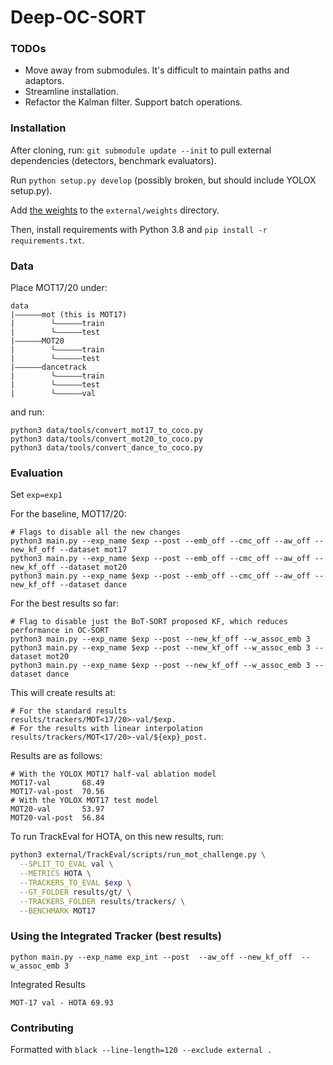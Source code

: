 # Deep-OC-SORT

### TODOs

- Move away from submodules. It's difficult to maintain paths and adaptors.
- Streamline installation.
- Refactor the Kalman filter. Support batch operations.

### Installation

After cloning, run:
`git submodule update --init` to pull external dependencies (detectors, benchmark evaluators).

Run `python setup.py develop` (possibly broken, but should include YOLOX setup.py).

Add [the weights](https://drive.google.com/file/d/1iqhM-6V_r1FpOlOzrdP_Ejshgk0DxOob/view) to the `external/weights` directory.

Then, install requirements with Python 3.8 and `pip install -r requirements.txt`.

### Data

Place MOT17/20 under:

```
data
|——————mot (this is MOT17)
|        └——————train
|        └——————test
|——————MOT20
|        └——————train
|        └——————test
|——————dancetrack
|        └——————train
|        └——————test
|        └——————val
```

and run:

```
python3 data/tools/convert_mot17_to_coco.py
python3 data/tools/convert_mot20_to_coco.py
python3 data/tools/convert_dance_to_coco.py
```

### Evaluation

Set `exp=exp1`

For the baseline, MOT17/20:

```
# Flags to disable all the new changes
python3 main.py --exp_name $exp --post --emb_off --cmc_off --aw_off --new_kf_off --dataset mot17
python3 main.py --exp_name $exp --post --emb_off --cmc_off --aw_off --new_kf_off --dataset mot20
python3 main.py --exp_name $exp --post --emb_off --cmc_off --aw_off --new_kf_off --dataset dance
```

For the best results so far:

```
# Flag to disable just the BoT-SORT proposed KF, which reduces performance in OC-SORT
python3 main.py --exp_name $exp --post --new_kf_off --w_assoc_emb 3
python3 main.py --exp_name $exp --post --new_kf_off --w_assoc_emb 3 --dataset mot20
python3 main.py --exp_name $exp --post --new_kf_off --w_assoc_emb 3 --dataset dance
```

This will create results at:

```
# For the standard results
results/trackers/MOT<17/20>-val/$exp.
# For the results with linear interpolation
results/trackers/MOT<17/20>-val/${exp}_post.
```

Results are as follows:

```
# With the YOLOX MOT17 half-val ablation model
MOT17-val       68.49
MOT17-val-post  70.56
# With the YOLOX MOT17 test model
MOT20-val       53.97
MOT20-val-post  56.84
```

To run TrackEval for HOTA, on this new results, run:

```bash
python3 external/TrackEval/scripts/run_mot_challenge.py \
  --SPLIT_TO_EVAL val \
  --METRICS HOTA \
  --TRACKERS_TO_EVAL $exp \
  --GT_FOLDER results/gt/ \
  --TRACKERS_FOLDER results/trackers/ \
  --BENCHMARK MOT17
```

### Using the Integrated Tracker (best results)

```
python main.py --exp_name exp_int --post  --aw_off --new_kf_off  --w_assoc_emb 3
```

Integrated Results

```
MOT-17 val - HOTA 69.93
```

### Contributing

Formatted with `black --line-length=120 --exclude external .`
